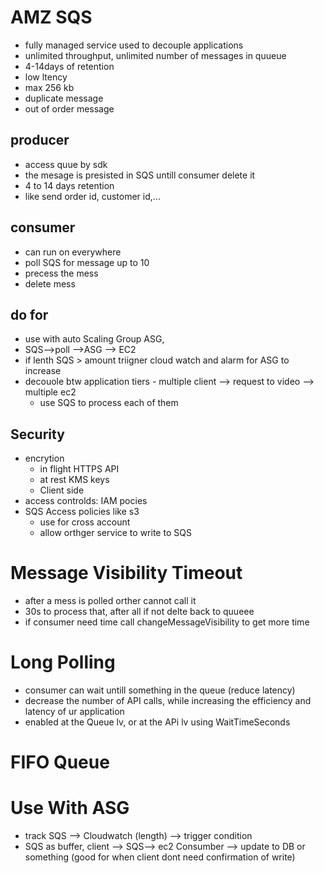 # AMZ SQS
 - fully managed service used to decouple applications
 - unlimited throughput, unlimited number of messages in quueue
 - 4-14days of retention
 - low ltency
 - max 256 kb
 - duplicate message
 - out of order message
## producer
 - access quue by sdk
 - the mesage is presisted in SQS untill consumer delete it
 - 4 to 14 days retention
 - like send order id, customer id,...
## consumer
 - can run on everywhere
 - poll SQS for message up to 10
 - precess the mess
 - delete mess
## do for
 - use with auto Scaling Group ASG,
 - SQS-->poll -->ASG --> EC2
 - if lenth SQS > amount triigner cloud watch and alarm for ASG to increase
 - decouole btw application tiers
       - multiple client --> request to video --> multiple ec2
     - use SQS to process each of them
## Security
 - encrytion
   - in flight HTTPS API
   - at rest KMS keys
   - Client side
 - access controlds: IAM pocies
 - SQS Access policies like s3
   - use for cross account
   - allow orthger service to write to SQS
# Message Visibility Timeout
 - after a mess is polled orther cannot call it
 - 30s to process that, after all if not delte back to quueee
 - if consumer need time call changeMessageVisibility to get more time
# Long Polling
 - consumer can wait untill something in the queue (reduce latency)
 - decrease the number of API calls, while increasing the efficiency and latency of ur application
 - enabled at the Queue lv, or at the APi lv using WaitTimeSeconds
# FIFO Queue
# Use With ASG
 - track SQS --> Cloudwatch (length) --> trigger condition
 - SQS as buffer, client --> SQS--> ec2 Consumber --> update to DB or something (good for when client dont need confirmation of write)

